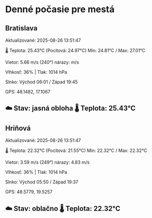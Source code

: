 ﻿# Denné počasie pre mestá

## Bratislava
Aktualizované: 2025-08-26 13:51:47

🌡️ Teplota: 25.43°C 
(Pocitová: 24.97°C)
Min: 24.81°C / Max: 27.01°C

Vietor: 5.66 m/s    (240°) 
nárazy:  m/s

Vlhkosť: 36% | Tlak: 1014 hPa

Slnko: Východ 06:01 / Západ 19:45

GPS: 48.1482, 17.1067

☁️ Stav: jasná obloha        🌡️ Teplota: 25.43°C
---

## Hriňová
Aktualizované: 2025-08-26 13:51:47

🌡️ Teplota: 22.32°C 
(Pocitová: 21.55°C)
Min: 22.32°C / Max: 22.32°C

Vietor: 3.59 m/s (249°)
nárazy: 4.83 m/s

Vlhkosť: 36% | Tlak: 1014 hPa

Slnko: Východ 05:50 / Západ 19:37

GPS: 48.5779, 19.5257

☁️ Stav: oblačno        🌡️ Teplota: 22.32°C
---
